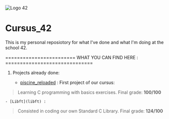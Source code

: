 ![Logo 42](http://www.guidedelamobilite.com/wp-content/uploads/2017/01/ecole_42_guide_de_la_mobilite.jpg)
# Cursus_42

This is my personal reposiotory for what I've done and what I'm doing at the
school 42.


======================== WHAT YOU CAN FIND HERE : ==============================

1.	Projects already done:

	- [piscine_reloaded](piscine_reloaded) : First project of our cursus:
>	Learning C programming with basics exercises. Final grade: **100/100**

	- [Libft](libft) : 
>	Consisted in coding our own Standard C Library. Final grade: **124/100**
